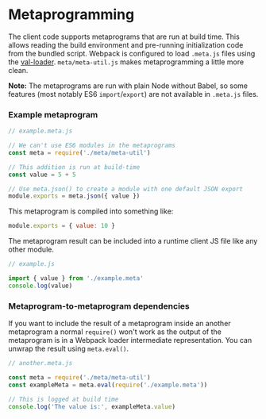 
# Metaprogramming

The client code supports metaprograms that are run at build time. This allows reading
the build environment and pre-running initialization code from the bundled script.
Webpack is configured to load `.meta.js` files using the [val-loader][gh/val-loader].
`meta/meta-util.js` makes metaprogramming a little more clean.

**Note:** The metaprograms are run with plain Node without Babel, so some features
(most notably ES6 `import`/`export`) are not available in `.meta.js` files.

### Example metaprogram

```js
// example.meta.js

// We can't use ES6 modules in the metaprograms
const meta = require('./meta/meta-util')

// This addition is run at build-time
const value = 5 + 5

// Use meta.json() to create a module with one default JSON export
module.exports = meta.json({ value })
```
This metaprogram is compiled into something like:

```js
module.exports = { value: 10 }
```

The metaprogram result can be included into a runtime client JS file
like any other module.

```js
// example.js

import { value } from './example.meta'
console.log(value)
```

### Metaprogram-to-metaprogram dependencies

If you want to include the result of a metaprogram inside an
another metaprogram a normal `require()` won't work as the output of the
metaprogram is in a Webpack loader intermediate representation. You can
unwrap the result using `meta.eval()`.

```js
// another.meta.js

const meta = require('./meta/meta-util')
const exampleMeta = meta.eval(require('./example.meta'))

// This is logged at build time
console.log('The value is:', exampleMeta.value)
```

[gh/val-loader]: https://github.com/webpack-contrib/val-loader
